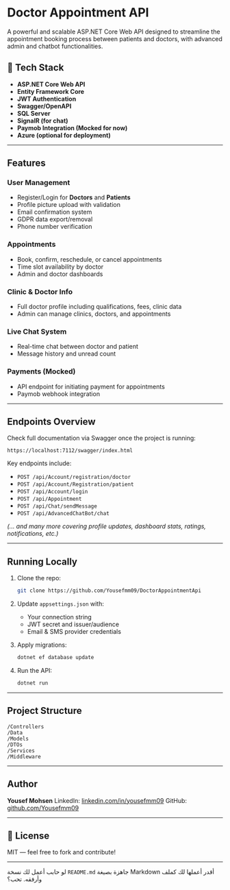#  Doctor Appointment API

A powerful and scalable ASP.NET Core Web API designed to streamline the appointment booking process between patients and doctors, with advanced admin and chatbot functionalities.

## 🔧 Tech Stack

* **ASP.NET Core Web API**
* **Entity Framework Core**
* **JWT Authentication**
* **Swagger/OpenAPI**
* **SQL Server**
* **SignalR (for chat)**
* **Paymob Integration (Mocked for now)**
* **Azure (optional for deployment)**

---

##  Features

###  User Management

* Register/Login for **Doctors** and **Patients**
* Profile picture upload with validation
* Email confirmation system
* GDPR data export/removal
* Phone number verification

###  Appointments

* Book, confirm, reschedule, or cancel appointments
* Time slot availability by doctor
* Admin and doctor dashboards

###  Clinic & Doctor Info

* Full doctor profile including qualifications, fees, clinic data
* Admin can manage clinics, doctors, and appointments

###  Live Chat System

* Real-time chat between doctor and patient
* Message history and unread count


###  Payments (Mocked)

* API endpoint for initiating payment for appointments
* Paymob webhook integration

---

##  Endpoints Overview

Check full documentation via Swagger once the project is running:

```
https://localhost:7112/swagger/index.html
```

Key endpoints include:

* `POST /api/Account/registration/doctor`
* `POST /api/Account/Registration/patient`
* `POST /api/Account/login`
* `POST /api/Appointment`
* `POST /api/Chat/sendMessage`
* `POST /api/AdvancedChatBot/chat`

*(... and many more covering profile updates, dashboard stats, ratings, notifications, etc.)*

---

##  Running Locally

1. Clone the repo:

   ```bash
   git clone https://github.com/Yousefmm09/DoctorAppointmentApi
   ```

2. Update `appsettings.json` with:

   * Your connection string
   * JWT secret and issuer/audience
   * Email & SMS provider credentials

3. Apply migrations:

   ```bash
   dotnet ef database update
   ```

4. Run the API:

   ```bash
   dotnet run
   ```

---

##  Project Structure

```
/Controllers
/Data
/Models
/DTOs
/Services
/Middleware
```

---

##  Author

**Yousef Mohsen**
LinkedIn: [linkedin.com/in/yousefmm09](https://www.linkedin.com/in/yousefmm09)
GitHub: [github.com/Yousefmm09](https://github.com/Yousefmm09)

---

## 📄 License

MIT — feel free to fork and contribute!

---

لو حابب أعمل لك نسخة `README.md` جاهزة بصيغة Markdown أقدر أعملها لك كملف وأرفقه. تحب؟
